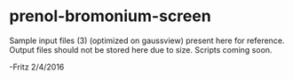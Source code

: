 # prenol-bromonium-screen
Sample input files (3) (optimized on gaussview) present here for reference.
Output files should not be stored here due to size.
Scripts coming soon.

-Fritz 2/4/2016
